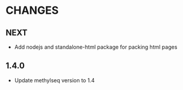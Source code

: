 # CHANGES

## NEXT

* Add nodejs and standalone-html package for packing html pages

## 1.4.0

* Update methylseq version to 1.4
